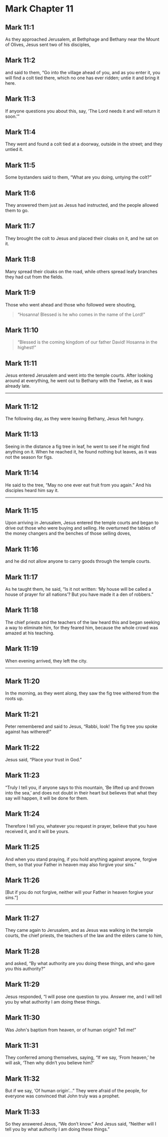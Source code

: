 # Mark Chapter 11

## Mark 11:1

As they approached Jerusalem, at Bethphage and Bethany near the Mount of Olives, Jesus sent two of his disciples,

## Mark 11:2

and said to them, “Go into the village ahead of you, and as you enter it, you will find a colt tied there, which no one has ever ridden; untie it and bring it here.

## Mark 11:3

If anyone questions you about this, say, ‘The Lord needs it and will return it soon.’”

## Mark 11:4

They went and found a colt tied at a doorway, outside in the street; and they untied it.

## Mark 11:5

Some bystanders said to them, “What are you doing, untying the colt?”

## Mark 11:6

They answered them just as Jesus had instructed, and the people allowed them to go.

## Mark 11:7

They brought the colt to Jesus and placed their cloaks on it, and he sat on it.

## Mark 11:8

Many spread their cloaks on the road, while others spread leafy branches they had cut from the fields.

## Mark 11:9

Those who went ahead and those who followed were shouting,

> “Hosanna!
> Blessed is he who comes in the name of the Lord!”

## Mark 11:10

> “Blessed is the coming kingdom of our father David!
> Hosanna in the highest!”

## Mark 11:11

Jesus entered Jerusalem and went into the temple courts. After looking around at everything, he went out to Bethany with the Twelve, as it was already late.

---

## Mark 11:12

The following day, as they were leaving Bethany, Jesus felt hungry.

## Mark 11:13

Seeing in the distance a fig tree in leaf, he went to see if he might find anything on it. When he reached it, he found nothing but leaves, as it was not the season for figs.

## Mark 11:14

He said to the tree, “May no one ever eat fruit from you again.” And his disciples heard him say it.

---

## Mark 11:15

Upon arriving in Jerusalem, Jesus entered the temple courts and began to drive out those who were buying and selling. He overturned the tables of the money changers and the benches of those selling doves,

## Mark 11:16

and he did not allow anyone to carry goods through the temple courts.

## Mark 11:17

As he taught them, he said, “Is it not written: ‘My house will be called a house of prayer for all nations’? But you have made it a den of robbers.”

## Mark 11:18

The chief priests and the teachers of the law heard this and began seeking a way to eliminate him, for they feared him, because the whole crowd was amazed at his teaching.

## Mark 11:19

When evening arrived, they left the city.

---

## Mark 11:20

In the morning, as they went along, they saw the fig tree withered from the roots up.

## Mark 11:21

Peter remembered and said to Jesus, “Rabbi, look! The fig tree you spoke against has withered!”

## Mark 11:22

Jesus said, “Place your trust in God.”

## Mark 11:23

“Truly I tell you, if anyone says to this mountain, ‘Be lifted up and thrown into the sea,’ and does not doubt in their heart but believes that what they say will happen, it will be done for them.

## Mark 11:24

Therefore I tell you, whatever you request in prayer, believe that you have received it, and it will be yours.

## Mark 11:25

And when you stand praying, if you hold anything against anyone, forgive them, so that your Father in heaven may also forgive your sins.”

## Mark 11:26

[But if you do not forgive, neither will your Father in heaven forgive your sins.”]

---

## Mark 11:27

They came again to Jerusalem, and as Jesus was walking in the temple courts, the chief priests, the teachers of the law and the elders came to him,

## Mark 11:28

and asked, “By what authority are you doing these things, and who gave you this authority?”

## Mark 11:29

Jesus responded, “I will pose one question to you. Answer me, and I will tell you by what authority I am doing these things.

## Mark 11:30

Was John's baptism from heaven, or of human origin? Tell me!”

## Mark 11:31

They conferred among themselves, saying, “If we say, ‘From heaven,’ he will ask, ‘Then why didn’t you believe him?’

## Mark 11:32

But if we say, ‘Of human origin’…” They were afraid of the people, for everyone was convinced that John truly was a prophet.

## Mark 11:33

So they answered Jesus, “We don’t know.” And Jesus said, “Neither will I tell you by what authority I am doing these things.”
